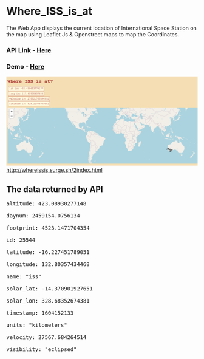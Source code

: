# Where_ISS_is_at
The Web App displays the current location of International Space Station on the map using Leaflet Js & Openstreet maps to map the Coordinates.
### API Link - [Here](https://wheretheiss.at/w/developer)
### Demo - [Here](http://whereissis.surge.sh/2index.html)
<img src="https://github.com/saxenaudit/Where_ISS_is_at/raw/main/where-iss-is-at.png">http://whereissis.surge.sh/2index.html

## The data returned by API
<pre>
altitude: 423.08930277148
​
daynum: 2459154.0756134
​
footprint: 4523.1471704354
​
id: 25544
​
latitude: -16.227451789051
​
longitude: 132.80357434468
​
name: "iss"
​
solar_lat: -14.370901927651
​
solar_lon: 328.68352674381
​
timestamp: 1604152133
​
units: "kilometers"
​
velocity: 27567.684264514
​
visibility: "eclipsed"
​
</pre>
